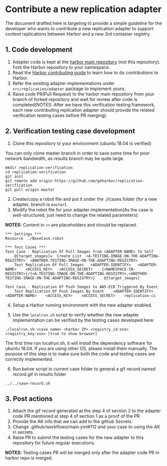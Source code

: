 # Contribute a new replication adapter

The document drafted here is targeting to provide a simple guideline for the developer who wants to contribute a new
replication adapter to support content replications between Harbor and a new 3rd container registry.

## 1. Code development

1. Adapter code is kept at the [harbor main repository](https://github.com/goharbor/harbor) (not this repository). Fork the
Harbor repository to your namespace.
2. Read the [Harbor contributing guide](https://github.com/goharbor/harbor/blob/master/CONTRIBUTING.md) to learn how to do
contributions to Harbor.
3. Refer the existing adapter implementations under `src/replication/adapter` package to implement yours.
4. Raise code PR(Pull Request) to the harbor main repository from your branch of forked repository and wait for review
after code is completed(NOTES: After we have this verification testing framework, each new contributing replication adapter
should provide the related verification testing cases before PR merging).

## 2. Verification testing case development

1. Clone this repository to your environment (ubuntu 18.04 is verified)

You can only clone master branch in order to save some time for poor network bandwidth, as results branch may be quite large.

```shell script
mkdir replication-verification
cd replication-verification
git init
git remote add origin https://github.com/goharbor/replication-verification
git pull origin master
```

2. Create/copy a robot file and put it under the ./<branch>/cases folder (for a new adapter, branch is `master`).
3. Modify the robot file for your adapter implementation(As the case is well-structured, just need to change the related parameters):

**NOTES:** Content in `<>` are placeholders and should be replaced.

```shell script
*** Settings ***
Resource  ./BaseCase.robot

*** Test Cases ***
Test Case - Replication Of Pull Images from <ADAPTER-NAME> To Self
    @{target_images}=  Create List  <A-TESTING-IMAGE-ON-THE-ADAPTING-REGISTRY>  <ANOTHER-TESTING-IMAGE-ON-THE-ADAPTING-REGISTRY>
    Test Replication Of Pull Images   <ADAPTER-IDENTIFY>   <ADAPTER-NAME>    <ACCESS_KEY>   <ACCESS_SECRET>    {<NAMESPACE-IN-REGISTRY>}/{<A-TESTING-IMAGE-ON-THE-ADAPTING-REGISTRY>,<ANOTHER-TESTING-IMAGE-ON-THE-ADAPTING-REGISTRY>}    @{target_images}

Test Case - Replication Of Push Images to AWS-ECR Triggered By Event
    Test Replication Of Push Images By Event    <ADAPTER-IDENTIFY>   <ADAPTER-NAME>    <ACCESS_KEY>    <ACCESS_SECRET>    replication-ci

```
4. Setup a Harbor running environment with the new adapter enabled. 

5. Use the `localrun.sh` script to verify whether the new adapter implementation can be verified by the testing cases developed here:

```shell script
./localrun.sh <case name> <harbor IP> <registry_id:xxx> <registry_key:xxx> [true to show browser]
```

The first time run localrun.sh, it will install the dependency software for ubuntu 18.04. If you are using other OS, please install them manually.
The purpose of this step is to make sure both the code and testing cases are correctly implemented.

6. Run below script in current case folder to general a gif record named record.gif in results folder

```shell script
../../save-record.sh
```

## 3. Post actions

1. Attach the gif record generated at the step 4 of section 2 to the adapter code PR mentioned at step 4 of section 1
as a proof of the PR.
2. Provide the AK info that we can add to the github Secrets.
3. Change .github/workflows/main.yml#112 and your case to using the AK in secrets.
4. Raise PR to submit the testing cases for the new adapter to this repository for future regular executions.


**NOTES:** Testing cases PR will be merged only after the adapter code PR in harbor repo is merged.
